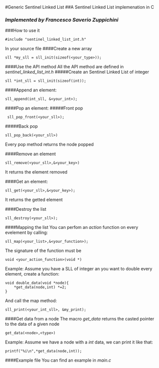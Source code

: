 #Generic Sentinel Linked List
##A Sentinel Linked List implemenation in C

### *Implemented by Francesco Saverio Zuppichini*

###How to use it
```
#include "sentinel_linked_list_int.h"
```
In your source file 
####Create a new array
```
sll *my_sll = sll_init(sizeof(<your_type>));
```

####Use the API method 
All the API method are defined in *sentinel_linked_list_int.h*
#####Create an Sentinel Linked List of integer
```
sll *int_sll = sll_init(sizeof(int));
```

####Append an element:

```
sll_append(int_sll, &<your_int>);
```

####Pop an element:
#####Front pop
```
 sll_pop_front(<your_sll>);

```
#####Back pop
```
sll_pop_back(<your_sll>)
```
Every pop method returns the node popped


####Remove an element

```
sll_remove(<your_sll>,&<your_key>)
```

It returns the element removed

####Get an element:

```
sll_get(<your_sll>,&<your_key>);
```
It returns the getted element

####Destroy the list
```
sll_destroy(<your_sll>);
```
####Mapping the list
You can perfom an *action* function on every evelement by calling:

```
sll_map(<your_list>,&<your_function>);

```

The signature of the function must be 

```
void <your_action_function>(void *)
```

Example:
Assume you have a SLL of integer an you want to double every element, create a function:

```
void double_data(void *node){
    *get_data(node,int) *=2;
}

```
And call the map method:

```
sll_print(<your_int_sll>, &my_print);
```
####Get data from a node
The macro *get_data*  returns the casted pointer to the data of a given node

```
get_data(<node>,<type>)
```

Example:
Assume we have a node with a *int* data, we can print it like that:

```
printf("%i\n",*get_data(node,int));
```

####Example file
You can find an example in *main.c*

